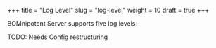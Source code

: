 +++
title = "Log Level"
slug = "log-level"
weight = 10
draft = true
+++



BOMnipotent Server supports five log levels:

TODO: Needs Config restructuring

